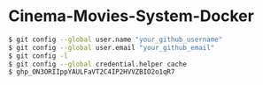 # Cinema-Movies-System-Docker

```bash
$ git config --global user.name "your_github_username"
$ git config --global user.email "your_github_email"
$ git config -l
$ git config --global credential.helper cache
$ 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
```
